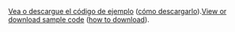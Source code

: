 <span data-ttu-id="645da-101">[Vea o descargue el código de ejemplo](https://github.com/dotnet/AspNetCore.Docs/tree/master/aspnetcore/tutorials/first-mvc-app/start-mvc/sample) ([cómo descargarlo](xref:index#how-to-download-a-sample)).</span><span class="sxs-lookup"><span data-stu-id="645da-101">[View or download sample code](https://github.com/dotnet/AspNetCore.Docs/tree/master/aspnetcore/tutorials/first-mvc-app/start-mvc/sample) ([how to download](xref:index#how-to-download-a-sample)).</span></span>
